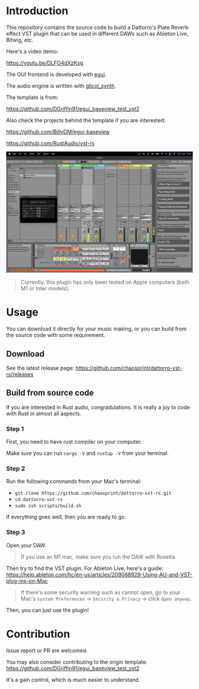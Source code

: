# Introduction

This repository contains the source code to build a Dattorro's Plate Reverb effect VST plugin that can be used in different DAWs such as Ableton Live, Bitwig, etc.

Here's a video demo:

https://youtu.be/DLFO4dXzKsg

The GUI frontend is developed with [egui](https://github.com/emilk/egui).

The audio engine is written with [glicol_synth](https://github.com/chaosprint/glicol).

The template is from:

https://github.com/DGriffin91/egui_baseview_test_vst2

Also check the projects behind the template if you are interested:

https://github.com/BillyDM/egui-baseview

https://github.com/RustAudio/vst-rs

![Demo](./demo.png)

> Currently, this plugin has only been tested on Apple computers (both M1 or Inter models).

# Usage

You can download it directly for your music making, or you can build from the source code with some requirement.

## Download

See the latest release page:
https://github.com/chaosprint/dattorro-vst-rs/releases

## Build from source code

If you are interested in Rust audio, congradulations. It is really a joy to code with Rust in almost all aspects.

### Step 1

First, you need to have rust compiler on your computer.

Make sure you can run `cargo -V` and `rustup -V` from your terminal.

### Step 2

Run the following commands from your Mac's terminal:

- `git clone https://github.com/chaosprint/dattorro-vst-rs.git`
- `cd dattorro-vst-rs`
- `sudo zsh scripts/build.sh`

If everything goes well, then you are ready to go.

### Step 3

Open your DAW.

> If you use an M1 mac, make sure you run the DAW with Rosetta.

Then try to find the VST plugin. For Ableton Live, here's a guide:
https://help.ableton.com/hc/en-us/articles/209068929-Using-AU-and-VST-plug-ins-on-Mac

> If there's some security warning such as cannot open, go to your Mac's `System Preferences` -> `Security & Privacy` -> click `Open anyway`.

Then, you can just use the plugin!

# Contribution

Issue report or PR are welcomed.

You may also consider contributing to the origin template:
https://github.com/DGriffin91/egui_baseview_test_vst2

It's a gain control, which is much easier to understand.
